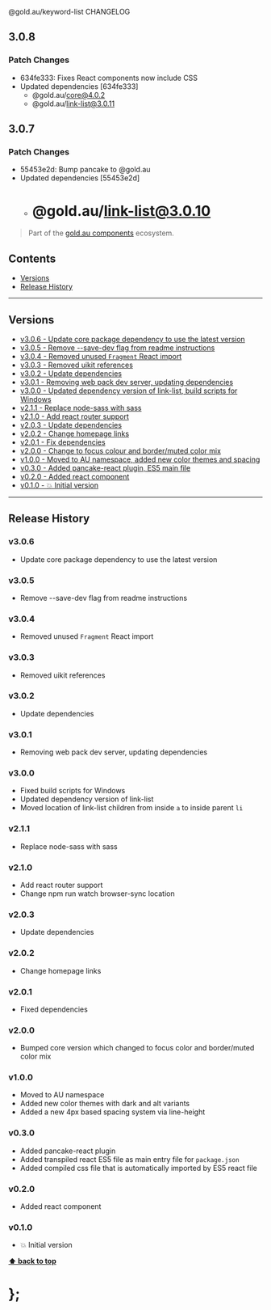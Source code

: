 @gold.au/keyword-list CHANGELOG

## 3.0.8

### Patch Changes

- 634fe333: Fixes React components now include CSS
- Updated dependencies [634fe333]
  - @gold.au/core@4.0.2
  - @gold.au/link-list@3.0.11

## 3.0.7

### Patch Changes

- 55453e2d: Bump pancake to @gold.au
- Updated dependencies [55453e2d]
  - # @gold.au/link-list@3.0.10

> Part of the [gold.au components](https://github.com/designsystemau/gold-design-system/) ecosystem.

## Contents

- [Versions](#install)
- [Release History](#release-history)

---

## Versions

- [v3.0.6 - Update core package dependency to use the latest version](#v306)
- [v3.0.5 - Remove --save-dev flag from readme instructions](#v305)
- [v3.0.4 - Removed unused `Fragment` React import](#v304)
- [v3.0.3 - Removed uikit references](#v303)
- [v3.0.2 - Update dependencies](#v302)
- [v3.0.1 - Removing web pack dev server, updating dependencies](#v301)
- [v3.0.0 - Updated dependency version of link-list, build scripts for Windows](#v300)
- [v2.1.1 - Replace node-sass with sass](#v211)
- [v2.1.0 - Add react router support](#v210)
- [v2.0.3 - Update dependencies](#v203)
- [v2.0.2 - Change homepage links](#v202)
- [v2.0.1 - Fix dependencies](#v201)
- [v2.0.0 - Change to focus colour and border/muted color mix](#v200)
- [v1.0.0 - Moved to AU namespace, added new color themes and spacing](#v100)
- [v0.3.0 - Added pancake-react plugin, ES5 main file](#v030)
- [v0.2.0 - Added react component](#v020)
- [v0.1.0 - 💥 Initial version](#v010)

---

## Release History

### v3.0.6

- Update core package dependency to use the latest version

### v3.0.5

- Remove --save-dev flag from readme instructions

### v3.0.4

- Removed unused `Fragment` React import

### v3.0.3

- Removed uikit references

### v3.0.2

- Update dependencies

### v3.0.1

- Removing web pack dev server, updating dependencies

### v3.0.0

- Fixed build scripts for Windows
- Updated dependency version of link-list
- Moved location of link-list children from inside `a` to inside parent `li`

### v2.1.1

- Replace node-sass with sass

### v2.1.0

- Add react router support
- Change npm run watch browser-sync location

### v2.0.3

- Update dependencies

### v2.0.2

- Change homepage links

### v2.0.1

- Fixed dependencies

### v2.0.0

- Bumped core version which changed to focus color and border/muted color mix

### v1.0.0

- Moved to AU namespace
- Added new color themes with dark and alt variants
- Added a new 4px based spacing system via line-height

### v0.3.0

- Added pancake-react plugin
- Added transpiled react ES5 file as main entry file for `package.json`
- Added compiled css file that is automatically imported by ES5 react file

### v0.2.0

- Added react component

### v0.1.0

- 💥 Initial version

**[⬆ back to top](#contents)**

# };
